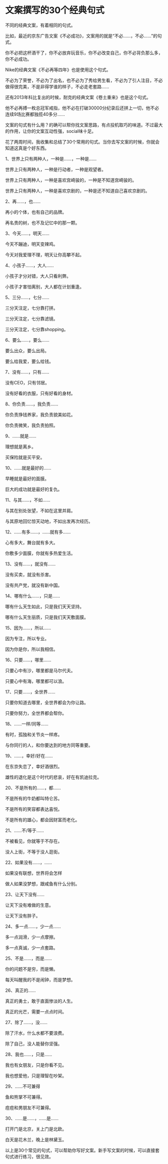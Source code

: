# 文案撰写的30个经典句式

不同的经典文案，有着相同的句式。

比如，最近的京东广告文案《不必成功》，文案用的就是“不必……，不必……”的句式。

你不必把这杯酒干了，你不必放弃玩音乐，你不必改变自己，你不必背负那么多，你不必成功。

Nike的经典文案《不必再等四年》也是使用这个句式。

不必为了荣誉，不必为了出名，也不必为了秀给男生看，不必为了引人注目，不必做得很完美，不是非得学谁的样子，不必走老套路……

还有2013年科比复出的时候，耐克的经典文案《卷土重来》也是这个句式。

他不必再搏一枚总冠军戒指，他不必在打破30000分纪录后还拼上一切，他不必连续9场比赛都独揽40多分……

文案的句式有什么用？的确可以帮你找文案思路，有点投机取巧的味道。不过最大的作用，让你的文案互动性强，social味十足。

花了两周时间，我收集和总结了30个常用的句式。当你去写文案的时候，你就会知道这真是个好东西。

1、世界上只有两种人，一种是……，一种是……

世界上只有两种人，一种是行动者，一种是观望者。

世界上只有两种人，一种是喜欢宫崎骏的，一种是不知道宫崎骏的。

世界上只有两种人，一种是喜欢京剧的，一种是还不知道自己喜欢京剧的。

2、再……，也……

再小的个体，也有自己的品牌。

再名贵的树，也不及记忆中的那一颗。

3、今天……，明天……

今天不蹦迪，明天变辣鸡。

今天对我爱理不理，明天让你高攀不起。

4、小孩子……，大人……

小孩子才分对错，大人只看利弊。

小孩子才害怕离别，大人都在计划重逢。

5、三分……，七分……

三分天注定，七分靠打拼。

三分天注定，七分靠滤镜。

三分天注定，七分靠shopping。

6、要么……，要么……

要么出众，要么出局。

要么给我爱，要么给钱。

7、没有……，只有……

没有CEO，只有邻居。

没有好看的衣服，只有好看的身材。

8、你负责……，我负责……

你负责挣钱养家，我负责貌美如花。

你负责微笑，我负责拍照。

9、……就是……

理想就是离乡。

买保险就是买平安。

10、……就是最好的……

早睡就是最好的面膜。

巨大的成功就是最好的复仇。

11、与其……，不如……

与其在别处张望，不如在这里并肩。

与其原地回忆惊天动地，不如出发再次经历。

12、……有多……，……就有多……

心有多大，舞台就有多大。

你敷多少面膜，你就有多热爱生活。

13、没有……，就没有……

没有买卖，就没有杀害。

没有共产党，就没有新中国。

14、哪有什么……，只是……

哪有什么天生如此，只是我们天天坚持。

哪有什么天生丽质，只是我们天天敷面膜。

15、因为……，所以……

因为专注，所以专业。

因为你是你，所以我相信。

16、只要……，哪里……

只要心中有沙，哪里都是马尔代夫。

只要心中有海，哪里都可以浪。

17、只要……，全世界……

只要你知道去哪里，全世界都会为你让路。

只要你努力，全世界都会帮你。

18、……一样/同等……

有时，孤独和关节炎一样疼。

与你同行的人，和你要达到的地方同等重要。

19、……，幸好/好在……

在东京失恋了，幸好酒很烈。

雄性的退化是这个时代的悲哀，好在有凯迪拉克。

20、不是所有的……，都……

不是所有的牛奶都叫特仑苏。

不是所有的笑容都表达喜悦。

不是所有的雄心，都会因财富而老化。

21、……不/等于……

不被看见，你就等于不存在。

没人上街，不等于没人逛街。

22、如果没有……，……

如果没有联想，世界将会怎样

做人如果没梦想，跟咸鱼有什么分别。

23、让天下没有……

让天下没有难做的生意。

让天下没有胖子。

24、多一点……，少一点……

多一点润滑，少一点摩擦。

多一点真诚，少一点套路。

25、不是……，而是……

你的问题不是穷，而是懒。

每天叫醒我的不是闹钟，而是梦想。

26、真正的……

真正的勇士，敢于直面惨淡的人生。

真正的光芒，需要一点点时间。

27、除了……，没……

除了汗水，什么水都不要浪费。

除了自己，没人能替你坚强。

28、我也……，只是……

我也有女朋友，只是你看不见。

我也想爱他，只是理智在吵架。

29、……不可兼得

鱼和熊掌不可兼得。

痘痘和男朋友不可兼得。

30、……是……，……是……

打开门是北京，关上门是北欧。

白天是花木兰，晚上是林黛玉。

以上是30个常见的句式，可以帮助你写好文案。新手写文案的时候，可以直接套句式进行练习，很见效。
